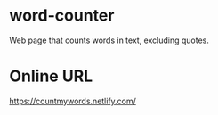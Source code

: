 # word-counter
Web page that counts words in text, excluding quotes.

# Online URL
https://countmywords.netlify.com/
